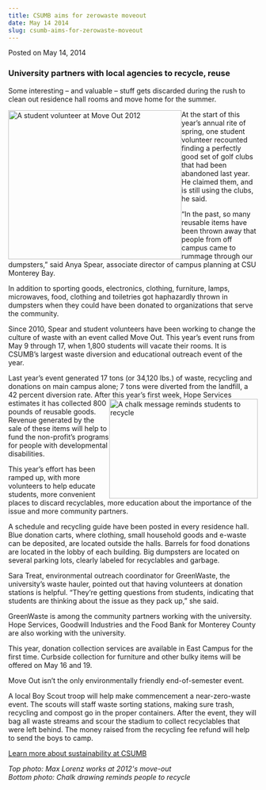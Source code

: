 ```yaml
---
title: CSUMB aims for zerowaste moveout
date: May 14 2014
slug: csumb-aims-for-zerowaste-moveout
---
```


 



<span class="date">Posted on May 14, 2014    </span>
<h3>University partners with local agencies to recycle, reuse</h3>
<p>Some interesting &#x2013; and valuable &#x2013; stuff gets discarded during
the rush to clean out residence hall rooms and move home for the
summer.</p>
<p><img alt="A student volunteer at Move Out 2012" src="https://news.csumb.edu/sites/default/files/65/attachments/news/images/move-out.jpg" style="width:350px; height:301px; float:left">At the start of
this year&#x2019;s annual rite of spring, one student volunteer recounted
finding a perfectly good set of golf clubs that had been abandoned
last year. He claimed them, and is still using the clubs, he
said.</img></p>
<p>&#x201C;In the past, so many reusable items have been thrown away that
people from off campus came to rummage through our dumpsters,&#x201D; said
Anya Spear, associate director of campus planning at CSU Monterey
Bay.</p>
<p>In addition to sporting goods, electronics, clothing, furniture,
lamps, microwaves, food, clothing and toiletries got haphazardly
thrown in dumpsters when they could have been donated to
organizations that serve the community.</p>
<p>Since 2010, Spear and student volunteers have been working to
change the culture of waste with an event called Move Out. This
year&#x2019;s event runs from May 9 through 17, when 1,800 students will
vacate their rooms. It is CSUMB&#x2019;s largest waste diversion and
educational outreach event of the year.</p>
<p>Last year&#x2019;s event generated 17 tons (or 34,120 lbs.) of waste,
recycling and donations on main campus alone; 7 tons were diverted
from the landfill, a 42 percent diversion rate. After this
year&#x2019;s&#xA0;<img alt="A chalk message reminds students to recycle" src="https://news.csumb.edu/sites/default/files/65/attachments/news/images/chalk.jpg" style="width:300px; height:201px; float:right">first week, Hope
Services estimates it has collected 800 pounds of reusable goods.
Revenue generated by the sale of these items will help to fund the
non-profit&#x2019;s programs for people with developmental
disabilities.</img></p>
<p>This year&#x2019;s effort has been ramped up, with more volunteers to
help educate students, more convenient places to discard
recyclables, more education about the importance of the issue and
more community partners.</p>
<p>A schedule and recycling guide have been posted in every
residence hall. Blue donation carts, where clothing, small
household goods and e-waste can be deposited, are located outside
the halls. Barrels for food donations are located in the lobby of
each building. Big dumpsters are located on several parking lots,
clearly labeled for recyclables and garbage.</p>
<p>Sara Treat, environmental outreach coordinator for GreenWaste,
the university&#x2019;s waste hauler, pointed out that having volunteers
at donation stations is helpful. &#x201C;They&#x2019;re getting questions from
students, indicating that students are thinking about the issue as
they pack up,&#x201D; she said.</p>
<p>GreenWaste is among the community partners working with the
university. Hope Services, Goodwill Industries and the Food Bank
for Monterey County are also working with the university.</p>
<p>This year, donation collection services are available in East
Campus for the first time. Curbside collection for furniture and
other bulky items will be offered on May 16 and 19.</p>
<p>Move Out isn&#x2019;t the only environmentally friendly end-of-semester
event.</p>
<p>A local Boy Scout troop will help make commencement a
near-zero-waste event. The scouts will staff waste sorting
stations, making sure trash, recycling and compost go in the proper
containers. After the event, they will bag all waste streams and
scour the stadium to collect recyclables that were left behind. The
money raised from the recycling fee refund will help to send the
boys to camp.</p>
<p><a href="https://ideals.csumb.edu/sustainability" rel="nofollow">Learn more about sustainability at CSUMB</a></p>
<p class="small"><em>Top photo: Max Lorenz works at 2012&apos;s
move-out<br>
Bottom photo: Chalk drawing reminds people to recycle</br></em><br>
&#xA0;</br></p>





```

